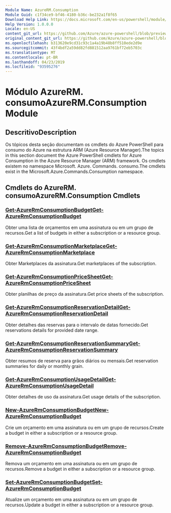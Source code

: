 ```yaml
---
Module Name: AzureRM.Consumption
Module Guid: c1f34ce9-bf46-4180-b36c-be232a1f8f65
Download Help Link: https://docs.microsoft.com/en-us/powershell/module/azurerm.consumption
Help Version: 1.0.0.0
Locale: en-US
content_git_url: https://github.com/Azure/azure-powershell/blob/preview/src/ResourceManager/Consumption/Commands.Consumption/help/AzureRM.Consumption.md
original_content_git_url: https://github.com/Azure/azure-powershell/blob/preview/src/ResourceManager/Consumption/Commands.Consumption/help/AzureRM.Consumption.md
ms.openlocfilehash: b313620e9cd31c93c1a4a19b48b8ff510ede2d9e
ms.sourcegitcommit: 43f4bdf2a59dd82fd881512aa9761bf72eb5703c
ms.translationtype: MT
ms.contentlocale: pt-BR
ms.lasthandoff: 04/23/2019
ms.locfileid: "93595276"
---
```

# <span data-ttu-id="a21b7-101">Módulo AzureRM. consumo</span><span class="sxs-lookup"><span data-stu-id="a21b7-101">AzureRM.Consumption Module</span></span>
## <span data-ttu-id="a21b7-102">Descritivo</span><span class="sxs-lookup"><span data-stu-id="a21b7-102">Description</span></span>
<span data-ttu-id="a21b7-103">Os tópicos desta seção documentam os cmdlets do Azure PowerShell para consumo do Azure na estrutura ARM (Azure Resource Manager).</span><span class="sxs-lookup"><span data-stu-id="a21b7-103">The topics in this section document the Azure PowerShell cmdlets for Azure Consumption in the Azure Resource Manager (ARM) framework.</span></span> <span data-ttu-id="a21b7-104">Os cmdlets existem no namespace Microsoft. Azure. Commands. consumo.</span><span class="sxs-lookup"><span data-stu-id="a21b7-104">The cmdlets exist in the Microsoft.Azure.Commands.Consumption namespace.</span></span>

## <span data-ttu-id="a21b7-105">Cmdlets do AzureRM. consumo</span><span class="sxs-lookup"><span data-stu-id="a21b7-105">AzureRM.Consumption Cmdlets</span></span>
### [<span data-ttu-id="a21b7-106">Get-AzureRmConsumptionBudget</span><span class="sxs-lookup"><span data-stu-id="a21b7-106">Get-AzureRmConsumptionBudget</span></span>](Get-AzureRmConsumptionBudget.md)
<span data-ttu-id="a21b7-107">Obter uma lista de orçamentos em uma assinatura ou em um grupo de recursos.</span><span class="sxs-lookup"><span data-stu-id="a21b7-107">Get a list of budgets in either a subscription or a resource group.</span></span>

### [<span data-ttu-id="a21b7-108">Get-AzureRmConsumptionMarketplace</span><span class="sxs-lookup"><span data-stu-id="a21b7-108">Get-AzureRmConsumptionMarketplace</span></span>](Get-AzureRmConsumptionMarketplace.md)
<span data-ttu-id="a21b7-109">Obter Marketplaces da assinatura.</span><span class="sxs-lookup"><span data-stu-id="a21b7-109">Get marketplaces of the subscription.</span></span>

### [<span data-ttu-id="a21b7-110">Get-AzureRmConsumptionPriceSheet</span><span class="sxs-lookup"><span data-stu-id="a21b7-110">Get-AzureRmConsumptionPriceSheet</span></span>](Get-AzureRmConsumptionPriceSheet.md)
<span data-ttu-id="a21b7-111">Obter planilhas de preço da assinatura.</span><span class="sxs-lookup"><span data-stu-id="a21b7-111">Get price sheets of the subscription.</span></span>

### [<span data-ttu-id="a21b7-112">Get-AzureRmConsumptionReservationDetail</span><span class="sxs-lookup"><span data-stu-id="a21b7-112">Get-AzureRmConsumptionReservationDetail</span></span>](Get-AzureRmConsumptionReservationDetail.md)
<span data-ttu-id="a21b7-113">Obter detalhes das reservas para o intervalo de datas fornecido.</span><span class="sxs-lookup"><span data-stu-id="a21b7-113">Get reservations details for provided date range.</span></span>

### [<span data-ttu-id="a21b7-114">Get-AzureRmConsumptionReservationSummary</span><span class="sxs-lookup"><span data-stu-id="a21b7-114">Get-AzureRmConsumptionReservationSummary</span></span>](Get-AzureRmConsumptionReservationSummary.md)
<span data-ttu-id="a21b7-115">Obter resumos de reserva para grãos diários ou mensais.</span><span class="sxs-lookup"><span data-stu-id="a21b7-115">Get reservation summaries for daily or monthly grain.</span></span>

### [<span data-ttu-id="a21b7-116">Get-AzureRmConsumptionUsageDetail</span><span class="sxs-lookup"><span data-stu-id="a21b7-116">Get-AzureRmConsumptionUsageDetail</span></span>](Get-AzureRmConsumptionUsageDetail.md)
<span data-ttu-id="a21b7-117">Obter detalhes de uso da assinatura.</span><span class="sxs-lookup"><span data-stu-id="a21b7-117">Get usage details of the subscription.</span></span>

### [<span data-ttu-id="a21b7-118">New-AzureRmConsumptionBudget</span><span class="sxs-lookup"><span data-stu-id="a21b7-118">New-AzureRmConsumptionBudget</span></span>](New-AzureRmConsumptionBudget.md)
<span data-ttu-id="a21b7-119">Crie um orçamento em uma assinatura ou em um grupo de recursos.</span><span class="sxs-lookup"><span data-stu-id="a21b7-119">Create a budget in either a subscription or a resource group.</span></span>

### [<span data-ttu-id="a21b7-120">Remove-AzureRmConsumptionBudget</span><span class="sxs-lookup"><span data-stu-id="a21b7-120">Remove-AzureRmConsumptionBudget</span></span>](Remove-AzureRmConsumptionBudget.md)
<span data-ttu-id="a21b7-121">Remova um orçamento em uma assinatura ou em um grupo de recursos.</span><span class="sxs-lookup"><span data-stu-id="a21b7-121">Remove a budget in either a subscription or a resource group.</span></span>

### [<span data-ttu-id="a21b7-122">Set-AzureRmConsumptionBudget</span><span class="sxs-lookup"><span data-stu-id="a21b7-122">Set-AzureRmConsumptionBudget</span></span>](Set-AzureRmConsumptionBudget.md)
<span data-ttu-id="a21b7-123">Atualize um orçamento em uma assinatura ou em um grupo de recursos.</span><span class="sxs-lookup"><span data-stu-id="a21b7-123">Update a budget in either a subscription or a resource group.</span></span>

